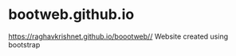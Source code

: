 # bootweb.github.io
<a href="https://raghavkrishnet.github.io/boootweb/">https://raghavkrishnet.github.io/boootweb//</a>
Website created using bootstrap
